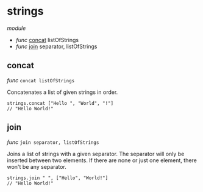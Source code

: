 # strings

_module_

- _func_ [concat](#concat) listOfStrings
- _func_ [join](#join) separator, listOfStrings

## concat

_func_ `concat listOfStrings`

Concatenates a list of given strings in order.

```
strings.concat ["Hello ", "World", "!"]
// "Hello World!"
```

## join

_func_ `join separator, listOfStrings`

Joins a list of strings with a given separator.
The separator will only be inserted between two elements.
If there are none or just one element, there won't be any separator.

```
strings.join " ", ["Hello", "World!"]
// "Hello World!"
```

